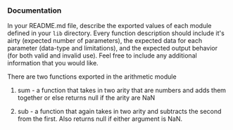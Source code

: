 ### Documentation
In your README.md file, describe the exported values of each module defined in your `lib` directory. Every function description should include it's airty (expected number of parameters), the expected data for each parameter (data-type and limitations), and the expected output behavior (for both valid and invalid use). Feel free to include any additional information that you would like.

There are two functions exported in the arithmetic module
1. sum - a function that takes in two arity that are numbers and adds them together or else returns null if the arity are NaN

2. sub - a function that again takes in two arity and subtracts the second from the first. Also returns null if either argument is NaN.